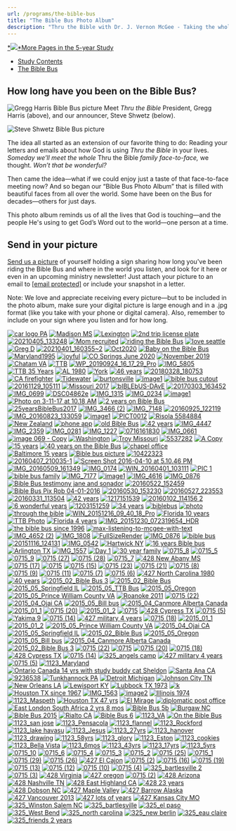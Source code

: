```yaml
---
url: /programs/the-bible-bus
title: "The Bible Bus Photo Album"
description: "Thru the Bible with Dr. J. Vernon McGee - Taking the whole Word to the whole world"
---
```







[*![](../img/icon-openclose.png)*More Pages in the 5-year Study](#explore-regions "toggle regions")


* [Study Contents](/programs/the-5-year-study "The 5-Year Study Contents")
* [The Bible Bus](/programs/the-bible-bus "The Bible Bus")




## How long have you been on the Bible Bus?



![Gregg Harris Bible Bus picture](/images/default-source/default-album/gregg-harris-bible-bus-picture.jpg?sfvrsn=a8d21c16_0 "Gregg Harris Bible Bus picture")
Meet *Thru the Bible* President, Gregg Harris (above), and our announcer, Steve Shwetz (below).          
  

![Steve Shwetz Bible Bus picture](/images/default-source/default-album/steve-shwetz-bible-bus-picture.jpg?sfvrsn=bcd21c16_0 "Steve Shwetz Bible Bus picture")


The idea all started as an extension of our favorite thing to do: Reading your letters and emails about how God is using *Thru the Bible* in your lives. *Someday we’ll meet the whole* Thru the Bible *family face-to-face,* we thought. *Won’t that be wonderful?*


Then ​came the idea—what if we could enjoy just a taste of that face-to-face meeting now? And so began our “Bible Bus Photo Album” that is filled with beautiful faces from all over the world. Some have been on the Bus for decades—others for just days. 


This photo album reminds us of all the lives that God is touching—and the people He's using to get God’s Word out to the world—one person at a time.


## Send in your picture


[Send us a picture](/cdn-cgi/l/email-protection#fe9c979c929b9c8b8dbe8a8a9cd0918c99c18d8b9c949b9d8ac3b387dbcccebc979c929bdbcccebc8b8ddbccce94918b8c909b87) of yourself holding a sign sharing how long you've been riding the Bible Bus and where in the world you listen, and ​look for it here or even in ​an upcoming ​ministry newsletter! Just attach your picture to an email to [[email protected]](/cdn-cgi/l/email-protection) or include your snapshot in a letter.   

  

Note: We love and appreciate receiving every picture—but to be included in the photo album, make sure your digital picture is large enough and in a .jpg format (like you take with your phone or digital camera). Also, remember ​to include on your sign where you listen and for how long. 





[![](/images/default-source/bible-bus/car-logo-paf6fceea0-57fe-4cb7-8af6-6366d7618bd5.tmb-medium.jpg?sfvrsn=c921f16_1 "car logo PA")](/images/default-source/bible-bus/car-logo-paf6fceea0-57fe-4cb7-8af6-6366d7618bd5.jpg?sfvrsn=c921f16_1 "car logo PA")
[![](/images/default-source/bible-bus/madison-msd79b9260-017c-488c-bba5-ea037dc20a23.tmb-medium.jpg?sfvrsn=75921f16_1 "Madison MS")](/images/default-source/bible-bus/madison-msd79b9260-017c-488c-bba5-ea037dc20a23.jpg?sfvrsn=75921f16_1 "Madison MS")
[![](/images/default-source/bible-bus/lexington51bf1b58-16a0-4570-9e86-7f28e88ef68e.tmb-medium.png?sfvrsn=56a51f16_1 "Lexington")](/images/default-source/bible-bus/lexington51bf1b58-16a0-4570-9e86-7f28e88ef68e.png?sfvrsn=56a51f16_1 "Lexington")
[![](/images/default-source/bible-bus/2nd-trip-license-plate7d3d057b-2692-402b-8b4a-d459a2a5d075.tmb-medium.jpg?sfvrsn=4fa51f16_1 "2nd trip license plate")](/images/default-source/bible-bus/2nd-trip-license-plate7d3d057b-2692-402b-8b4a-d459a2a5d075.jpg?sfvrsn=4fa51f16_1 "2nd trip license plate")
[![](/images/default-source/bible-bus/20210405_133248.tmb-medium.jpg?sfvrsn=44a51f16_2 "20210405_133248")](/images/default-source/bible-bus/20210405_133248.jpg?sfvrsn=44a51f16_2 "20210405_133248")
[![](/images/default-source/bible-bus/mom-recruitedeb0b1b0b-5b90-4c78-96e9-998c52dce541.tmb-medium.jpg?sfvrsn=8aa51f16_1 "Mom recruited")](/images/default-source/bible-bus/mom-recruitedeb0b1b0b-5b90-4c78-96e9-998c52dce541.jpg?sfvrsn=8aa51f16_1 "Mom recruited")
[![](/images/default-source/bible-bus/riding-the-bible-bus26578ec2-c86a-446a-ab06-30c70e480008.tmb-medium.jpg?sfvrsn=d3a51f16_1 "riding the Bible Bus")](/images/default-source/bible-bus/riding-the-bible-bus26578ec2-c86a-446a-ab06-30c70e480008.jpg?sfvrsn=d3a51f16_1 "riding the Bible Bus")
[![](/images/default-source/bible-bus/love-seattled64e90ea-73a5-42fa-92fc-b56dff1209db.tmb-medium.jpg?sfvrsn=34a41f16_1 "love seattle")](/images/default-source/bible-bus/love-seattled64e90ea-73a5-42fa-92fc-b56dff1209db.jpg?sfvrsn=34a41f16_1 "love seattle")
[![](/images/default-source/bible-bus/greg-d1b56da94-8a52-451b-8a8a-a9e2e8598280.tmb-medium.jpg?sfvrsn=11a41f16_1 "Greg D")](/images/default-source/bible-bus/greg-d1b56da94-8a52-451b-8a8a-a9e2e8598280.jpg?sfvrsn=11a41f16_1 "Greg D")
[![](/images/default-source/bible-bus/20210401_160355-2264a9cb9-a1d1-4e7f-bc07-5fab84420d56.tmb-medium.jpg?sfvrsn=2da41f16_1 "20210401_160355~2")](/images/default-source/bible-bus/20210401_160355-2264a9cb9-a1d1-4e7f-bc07-5fab84420d56.jpg?sfvrsn=2da41f16_1 "20210401_160355~2")
[![](/images/default-source/bible-bus/oct2020.tmb-medium.jpg?sfvrsn=33491f16_2 "Oct2020")](/images/default-source/bible-bus/oct2020.jpg?sfvrsn=33491f16_2 "Oct2020")
[![](/images/default-source/bible-bus/baby-on-the-bible-bus.tmb-medium.jpg?sfvrsn=16491f16_2 "Baby on the Bible Bus")](/images/default-source/bible-bus/baby-on-the-bible-bus.jpg?sfvrsn=16491f16_2 "Baby on the Bible Bus")
[![](/images/default-source/bible-bus/maryland1995ba779d8d-bc88-4013-b738-420e4493a5b7.tmb-medium.jpg?sfvrsn=3191f16_1 "Maryland1995")](/images/default-source/bible-bus/maryland1995ba779d8d-bc88-4013-b738-420e4493a5b7.jpg?sfvrsn=3191f16_1 "Maryland1995")
[![joyful](/images/default-source/bible-bus/joyful.tmb-medium.jpg?sfvrsn=57381f16_2 "joyful")](/images/default-source/bible-bus/joyful.jpg?sfvrsn=57381f16_4 "joyful")
[![CO Springs June 2020](/images/default-source/bible-bus/co-springs-june-2020.tmb-medium.jpg?sfvrsn=53381f16_1 "CO Springs June 2020")](/images/default-source/bible-bus/co-springs-june-2020.jpg?sfvrsn=53381f16_2 "CO Springs June 2020")
[![November 2019](/images/default-source/bible-bus/november-2019.tmb-medium.jpg?sfvrsn=5f381f16_1 "November 2019")](/images/default-source/bible-bus/november-2019.jpg?sfvrsn=5f381f16_2 "November 2019")
[![Chatam VA](/images/default-source/bible-bus/chatam-va.tmb-medium.jpg?sfvrsn=31fe1e16_1 "Chatam VA")](/images/default-source/bible-bus/chatam-va.jpg?sfvrsn=31fe1e16_2 "Chatam VA")
[![TTB](/images/default-source/bible-bus/ttb.tmb-medium.jpg?sfvrsn=61a31e16_2 "TTB")](/images/default-source/bible-bus/ttb.jpg?sfvrsn=61a31e16_4 "TTB")
[![WP_20190924_16_17_29_Pro](/images/default-source/bible-bus/wp_20190924_16_17_29_pro.tmb-medium.jpg?sfvrsn=65a31e16_1 "WP_20190924_16_17_29_Pro")](/images/default-source/bible-bus/wp_20190924_16_17_29_pro.jpg?sfvrsn=65a31e16_2 "WP_20190924_16_17_29_Pro")
[![IMG_5805](/images/default-source/bible-bus/img_5805.tmb-medium.jpg?sfvrsn=59a31e16_1 "IMG_5805")](/images/default-source/bible-bus/img_5805.jpg?sfvrsn=59a31e16_2 "IMG_5805")
[![TTB 35 Years](/images/default-source/bible-bus/ttb-35-years.tmb-medium.jpg?sfvrsn=5da31e16_1 "TTB 35 Years")](/images/default-source/bible-bus/ttb-35-years.jpg?sfvrsn=5da31e16_2 "TTB 35 Years")
[![AL 1980](/images/default-source/bible-bus/al-1980.tmb-medium.jpg?sfvrsn=93061e16_3 "AL 1980")](/images/default-source/bible-bus/al-1980.jpg?sfvrsn=93061e16_4 "AL 1980")
[![York](/images/default-source/bible-bus/york.tmb-medium.jpg?sfvrsn=80061e16_1 "York")](/images/default-source/bible-bus/york.jpg?sfvrsn=80061e16_2 "York")
[![46 years](/images/default-source/bible-bus/46-years.tmb-medium.jpg?sfvrsn=b351e16_2 "46 years")](/images/default-source/bible-bus/46-years.jpg?sfvrsn=b351e16_4 "46 years")
[![20180328_180753](/images/default-source/bible-bus/20180328_180753.tmb-medium.jpg?sfvrsn=83da1d16_1 "20180328_180753")](/images/default-source/bible-bus/20180328_180753.jpg?sfvrsn=83da1d16_2 "20180328_180753")
[![CA firefighter](/images/default-source/bible-bus/ca-firefighter.tmb-medium.jpg?sfvrsn=87da1d16_1 "CA firefighter")](/images/default-source/bible-bus/ca-firefighter.jpg?sfvrsn=87da1d16_2 "CA firefighter")
[![Tidewater](/images/default-source/bible-bus/tidewater.tmb-medium.jpg?sfvrsn=fbda1d16_1 "Tidewater")](/images/default-source/bible-bus/tidewater.jpg?sfvrsn=fbda1d16_2 "Tidewater")
[![burtonsville](/images/default-source/bible-bus/burtonsville.tmb-medium.jpg?sfvrsn=3eaa1d16_1 "burtonsville")](/images/default-source/bible-bus/burtonsville.jpg?sfvrsn=3eaa1d16_2 "burtonsville")
[![image1](/images/default-source/bible-bus/image1c49271bc3a386c16a304ff00002a62bc.tmb-medium.jpeg?sfvrsn=1aa1d16_1 "image1")](/images/default-source/bible-bus/image1c49271bc3a386c16a304ff00002a62bc.jpeg?sfvrsn=1aa1d16_2 "image1")
[![bible bus cutout](/images/default-source/bible-bus/bible-bus-cutout.tmb-medium.jpg?sfvrsn=5aa1d16_1 "bible bus cutout")](/images/default-source/bible-bus/bible-bus-cutout.jpg?sfvrsn=5aa1d16_2 "bible bus cutout")
[![20161129_105111](/images/default-source/bible-bus/20161129_105111.tmb-medium.jpg?sfvrsn=7d1f1d16_2 "20161129_105111")](/images/default-source/bible-bus/20161129_105111.jpg?sfvrsn=7d1f1d16_4 "20161129_105111")
[![Missouri 2017](/images/default-source/bible-bus/missouri-2017.tmb-medium.jpg?sfvrsn=742a1d16_1 "Missouri 2017")](/images/default-source/bible-bus/missouri-2017.jpg?sfvrsn=742a1d16_2 "Missouri 2017")
[![bIBLEbUS-DAvE](/images/default-source/bible-bus/biblebus-dave.tmb-medium.jpg?sfvrsn=692a1d16_1 "bIBLEbUS-DAvE")](/images/default-source/bible-bus/biblebus-dave.jpg?sfvrsn=692a1d16_2 "bIBLEbUS-DAvE")
[![20170303_163452](/images/default-source/bible-bus/20170303_163452.tmb-medium.jpg?sfvrsn=6e2a1d16_2 "20170303_163452")](/images/default-source/bible-bus/20170303_163452.jpg?sfvrsn=6e2a1d16_4 "20170303_163452")
[![IMG_0699](/images/default-source/bible-bus/img_0699.tmb-medium.jpg?sfvrsn=32a1d16_2 "IMG_0699")](/images/default-source/bible-bus/img_0699.jpg?sfvrsn=32a1d16_4 "IMG_0699")
[![DSC04862e](/images/default-source/bible-bus/dsc04862e.tmb-medium.jpg?sfvrsn=52a1d16_1 "DSC04862e")](/images/default-source/bible-bus/dsc04862e.jpg?sfvrsn=52a1d16_2 "DSC04862e")
[![IMG_1315](/images/default-source/bible-bus/img_1315.tmb-medium.jpg?sfvrsn=6d2a1d16_2 "IMG_1315")](/images/default-source/bible-bus/img_1315.jpg?sfvrsn=6d2a1d16_4 "IMG_1315")
[![IMG_0234](/images/default-source/bible-bus/img_0234.tmb-medium.jpg?sfvrsn=72a1d16_2 "IMG_0234")](/images/default-source/bible-bus/img_0234.jpg?sfvrsn=72a1d16_4 "IMG_0234")
[![image1](/images/default-source/bible-bus/image1c41271bc3a386c16a304ff00002a62bc.tmb-medium.png?sfvrsn=12a1d16_1 "image1")](/images/default-source/bible-bus/image1c41271bc3a386c16a304ff00002a62bc.png?sfvrsn=12a1d16_2 "image1")
[![Photo on 3-11-17 at 10.18 AM](/images/default-source/bible-bus/photo-on-3-11-17-at-10-18-am.tmb-medium.jpg?sfvrsn=752a1d16_1 "Photo on 3-11-17 at 10.18 AM")](/images/default-source/bible-bus/photo-on-3-11-17-at-10-18-am.jpg?sfvrsn=752a1d16_2 "Photo on 3-11-17 at 10.18 AM")
[![2 years on Bible Bus](/images/default-source/bible-bus/2-years-on-bible-bus.tmb-medium.jpg?sfvrsn=6f2a1d16_1 "2 years on Bible Bus")](/images/default-source/bible-bus/2-years-on-bible-bus.jpg?sfvrsn=6f2a1d16_2 "2 years on Bible Bus")
[![25yearsBibleBus2017](/images/default-source/bible-bus/25yearsbiblebus2017.tmb-medium.jpg?sfvrsn=2fce1c16_1 "25yearsBibleBus2017")](/images/default-source/bible-bus/25yearsbiblebus2017.jpg?sfvrsn=2fce1c16_2 "25yearsBibleBus2017")
[![IMG_3466 (2)](/images/default-source/bible-bus/img_3466-(2).tmb-medium.jpg?sfvrsn=2ece1c16_1 "IMG_3466 (2)")](/images/default-source/bible-bus/img_3466-(2).jpg?sfvrsn=2ece1c16_2 "IMG_3466 (2)")
[![IMG_7148](/images/default-source/bible-bus/img_7148.tmb-medium.jpg?sfvrsn=34c81c16_1 "IMG_7148")](/images/default-source/bible-bus/img_7148.jpg?sfvrsn=34c81c16_2 "IMG_7148")
[![20160925_122119](/images/default-source/bible-bus/20160925_122119.tmb-medium.jpg?sfvrsn=6dc81c16_2 "20160925_122119")](/images/default-source/bible-bus/20160925_122119.jpg?sfvrsn=6dc81c16_4 "20160925_122119")
[![IMG_20160823_133059](/images/default-source/bible-bus/img_20160823_133059.tmb-medium.jpg?sfvrsn=36c81c16_1 "IMG_20160823_133059")](/images/default-source/bible-bus/img_20160823_133059.jpg?sfvrsn=36c81c16_2 "IMG_20160823_133059")
[![image1](/images/default-source/bible-bus/image1d7f070bc3a386c16a304ff00002a62bc.tmb-medium.png?sfvrsn=12c81c16_1 "image1")](/images/default-source/bible-bus/image1d7f070bc3a386c16a304ff00002a62bc.png?sfvrsn=12c81c16_2 "image1")
[![PICT0012](/images/default-source/bible-bus/pict0012.tmb-medium.jpg?sfvrsn=cdc91c16_1 "PICT0012")](/images/default-source/bible-bus/pict0012.jpg?sfvrsn=cdc91c16_2 "PICT0012")
[![Risola 5584884](/images/default-source/bible-bus/risola-5584884.tmb-medium.jpeg?sfvrsn=ccc91c16_1 "Risola 5584884")](/images/default-source/bible-bus/risola-5584884.jpeg?sfvrsn=ccc91c16_2 "Risola 5584884")
[![New Zealand](/images/default-source/bible-bus/new-zealand.tmb-medium.jpg?sfvrsn=30c81c16_1 "New Zealand")](/images/default-source/bible-bus/new-zealand.jpg?sfvrsn=30c81c16_2 "New Zealand")
[![phone app](/images/default-source/bible-bus/phone-app.tmb-medium.jpg?sfvrsn=c3c91c16_1 "phone app")](/images/default-source/bible-bus/phone-app.jpg?sfvrsn=c3c91c16_2 "phone app")
[![old Bible Bus](/images/default-source/bible-bus/old-bible-bus.tmb-medium.jpg?sfvrsn=3cc81c16_1 "old Bible Bus")](/images/default-source/bible-bus/old-bible-bus.jpg?sfvrsn=3cc81c16_2 "old Bible Bus")
[![42 years](/images/default-source/bible-bus/42-yearsc0f070bc3a386c16a304ff00002a62bc.tmb-medium.png?sfvrsn=5c81c16_1 "42 years")](/images/default-source/bible-bus/42-yearsc0f070bc3a386c16a304ff00002a62bc.png?sfvrsn=5c81c16_2 "42 years")
[![IMG_4447](/images/default-source/bible-bus/img_4447.tmb-medium.jpg?sfvrsn=2ac81c16_1 "IMG_4447")](/images/default-source/bible-bus/img_4447.jpg?sfvrsn=2ac81c16_2 "IMG_4447")
[![IMG_2359](/images/default-source/bible-bus/img_2359.tmb-medium.jpg?sfvrsn=2bc81c16_2 "IMG_2359")](/images/default-source/bible-bus/img_2359.jpg?sfvrsn=2bc81c16_4 "IMG_2359")
[![IMG_0281](/images/default-source/bible-bus/img_0281.tmb-medium.jpg?sfvrsn=1cc81c16_2 "IMG_0281")](/images/default-source/bible-bus/img_0281.jpg?sfvrsn=1cc81c16_4 "IMG_0281")
[![IMG_1227](/images/default-source/bible-bus/img_1227.tmb-medium.jpg?sfvrsn=18c81c16_1 "IMG_1227")](/images/default-source/bible-bus/img_1227.jpg?sfvrsn=18c81c16_2 "IMG_1227")
[![0716161830](/images/default-source/bible-bus/0716161830.tmb-medium.jpg?sfvrsn=60c81c16_2 "0716161830")](/images/default-source/bible-bus/0716161830.jpg?sfvrsn=60c81c16_4 "0716161830")
[![IMG_0661](/images/default-source/bible-bus/img_0661.tmb-medium.jpg?sfvrsn=1fc81c16_1 "IMG_0661")](/images/default-source/bible-bus/img_0661.jpg?sfvrsn=1fc81c16_2 "IMG_0661")
[![image 069 - Copy](/images/default-source/bible-bus/image-069---copy.tmb-medium.jpg?sfvrsn=13c81c16_1 "image 069 - Copy")](/images/default-source/bible-bus/image-069---copy.jpg?sfvrsn=13c81c16_2 "image 069 - Copy")
[![Washington](/images/default-source/bible-bus/washington.tmb-medium.jpg?sfvrsn=10c81c16_1 "Washington")](/images/default-source/bible-bus/washington.jpg?sfvrsn=10c81c16_2 "Washington")
[![Troy Missouri](/images/default-source/bible-bus/troy-missouri.tmb-medium.jpg?sfvrsn=6c81c16_1 "Troy Missouri")](/images/default-source/bible-bus/troy-missouri.jpg?sfvrsn=6c81c16_2 "Troy Missouri")
[![5537282](/images/default-source/bible-bus/5537282.tmb-medium.jpeg?sfvrsn=4c81c16_1 "5537282")](/images/default-source/bible-bus/5537282.jpeg?sfvrsn=4c81c16_2 "5537282")
[![A Copy](/images/default-source/bible-bus/a-copy.tmb-medium.jpg?sfvrsn=6cc81c16_1 "A Copy")](/images/default-source/bible-bus/a-copy.jpg?sfvrsn=6cc81c16_2 "A Copy")
[![15 years](/images/default-source/bible-bus/15-years.tmb-medium.jpg?sfvrsn=78c81c16_1 "15 years")](/images/default-source/bible-bus/15-years.jpg?sfvrsn=78c81c16_2 "15 years")
[![40 years on the Bible Bus](/images/default-source/bible-bus/40-years-on-the-bible-bus.tmb-medium.jpg?sfvrsn=7bc81c16_1 "40 years on the Bible Bus")](/images/default-source/bible-bus/40-years-on-the-bible-bus.jpg?sfvrsn=7bc81c16_2 "40 years on the Bible Bus")
[![chapel office](/images/default-source/bible-bus/chapel-office.tmb-medium.jpg?sfvrsn=79c81c16_1 "chapel office")](/images/default-source/bible-bus/chapel-office.jpg?sfvrsn=79c81c16_2 "chapel office")
[![Baltimore 15 years](/images/default-source/bible-bus/baltimore-15-years.tmb-medium.jpg?sfvrsn=63c81c16_1 "Baltimore 15 years")](/images/default-source/bible-bus/baltimore-15-years.jpg?sfvrsn=63c81c16_2 "Baltimore 15 years")
[![Bible bus picture](/images/default-source/bible-bus/bible-bus-picture.tmb-medium.jpg?sfvrsn=62c81c16_1 "Bible bus picture")](/images/default-source/bible-bus/bible-bus-picture.jpg?sfvrsn=62c81c16_2 "Bible bus picture")
[![10422323](/images/default-source/bible-bus/10422323.tmb-medium.jpeg?sfvrsn=61c81c16_1 "10422323")](/images/default-source/bible-bus/10422323.jpeg?sfvrsn=61c81c16_2 "10422323")
[![20160407_210035-1](/images/default-source/bible-bus/20160407_210035-1.tmb-medium.jpg?sfvrsn=26e61c16_1 "20160407_210035-1")](/images/default-source/bible-bus/20160407_210035-1.jpg?sfvrsn=26e61c16_2 "20160407_210035-1")
[![Screen Shot 2016-04-10 at 5.10.46 PM](/images/default-source/bible-bus/screen-shot-2016-04-10-at-5-10-46-pm.tmb-medium.png?sfvrsn=d9e71c16_1 "Screen Shot 2016-04-10 at 5.10.46 PM")](/images/default-source/bible-bus/screen-shot-2016-04-10-at-5-10-46-pm.png?sfvrsn=d9e71c16_2 "Screen Shot 2016-04-10 at 5.10.46 PM")
[![IMG_20160509_161349](/images/default-source/bible-bus/img_20160509_161349.tmb-medium.jpg?sfvrsn=d3e71c16_1 "IMG_20160509_161349")](/images/default-source/bible-bus/img_20160509_161349.jpg?sfvrsn=d3e71c16_2 "IMG_20160509_161349")
[![IMG_0174](/images/default-source/bible-bus/img_0174.tmb-medium.jpg?sfvrsn=c1e71c16_2 "IMG_0174")](/images/default-source/bible-bus/img_0174.jpg?sfvrsn=c1e71c16_4 "IMG_0174")
[![WIN_20160401_103111](/images/default-source/bible-bus/win_20160401_103111.tmb-medium.jpg?sfvrsn=e5e71c16_1 "WIN_20160401_103111")](/images/default-source/bible-bus/win_20160401_103111.jpg?sfvrsn=e5e71c16_2 "WIN_20160401_103111")
[![PIC 1](/images/default-source/bible-bus/pic-1.tmb-medium.jpg?sfvrsn=d2e71c16_1 "PIC 1")](/images/default-source/bible-bus/pic-1.jpg?sfvrsn=d2e71c16_2 "PIC 1")
[![bible bus family](/images/default-source/bible-bus/bible-bus-family.tmb-medium.jpg?sfvrsn=3de61c16_1 "bible bus family")](/images/default-source/bible-bus/bible-bus-family.jpg?sfvrsn=3de61c16_2 "bible bus family")
[![IMG_7177](/images/default-source/bible-bus/img_7177.tmb-medium.jpeg?sfvrsn=d0e71c16_1 "IMG_7177")](/images/default-source/bible-bus/img_7177.jpeg?sfvrsn=d0e71c16_2 "IMG_7177")
[![image1](/images/default-source/bible-bus/image1.tmb-medium.jpg?sfvrsn=3ee61c16_1 "image1")](/images/default-source/bible-bus/image1.jpg?sfvrsn=3ee61c16_2 "image1")
[![IMG_4616](/images/default-source/bible-bus/img_4616.tmb-medium.jpg?sfvrsn=d5e71c16_2 "IMG_4616")](/images/default-source/bible-bus/img_4616.jpg?sfvrsn=d5e71c16_4 "IMG_4616")
[![IMG_0876](/images/default-source/bible-bus/img_087603df70bc3a386c16a304ff00002a62bc.tmb-medium.jpg?sfvrsn=c6e71c16_1 "IMG_0876")](/images/default-source/bible-bus/img_087603df70bc3a386c16a304ff00002a62bc.jpg?sfvrsn=c6e71c16_2 "IMG_0876")
[![Bible Bus testimony jane and sonador](/images/default-source/bible-bus/bible-bus-testimony-jane-and-sonador.tmb-medium.jpg?sfvrsn=39e61c16_1 "Bible Bus testimony jane and sonador")](/images/default-source/bible-bus/bible-bus-testimony-jane-and-sonador.jpg?sfvrsn=39e61c16_2 "Bible Bus testimony jane and sonador")
[![20160522_152459](/images/default-source/bible-bus/20160522_152459.tmb-medium.jpeg?sfvrsn=24e61c16_1 "20160522_152459")](/images/default-source/bible-bus/20160522_152459.jpeg?sfvrsn=24e61c16_2 "20160522_152459")
[![Bible Bus Pix Rob 04-01-2016](/images/default-source/bible-bus/bible-bus-pix-rob-04-01-2016.tmb-medium.jpg?sfvrsn=3fe61c16_2 "Bible Bus Pix Rob 04-01-2016")](/images/default-source/bible-bus/bible-bus-pix-rob-04-01-2016.jpg?sfvrsn=3fe61c16_4 "Bible Bus Pix Rob 04-01-2016")
[![20160530_153230](/images/default-source/bible-bus/20160530_153230.tmb-medium.jpg?sfvrsn=2de61c16_2 "20160530_153230")](/images/default-source/bible-bus/20160530_153230.jpg?sfvrsn=2de61c16_4 "20160530_153230")
[![20160527_223553](/images/default-source/bible-bus/20160527_223553.tmb-medium.jpg?sfvrsn=31e61c16_1 "20160527_223553")](/images/default-source/bible-bus/20160527_223553.jpg?sfvrsn=31e61c16_2 "20160527_223553")
[![20160331_113504](/images/default-source/bible-bus/20160331_113504.tmb-medium.jpg?sfvrsn=27e61c16_2 "20160331_113504")](/images/default-source/bible-bus/20160331_113504.jpg?sfvrsn=27e61c16_4 "20160331_113504")
[![42 years](/images/default-source/bible-bus/42-years.tmb-medium.jpg?sfvrsn=25e61c16_1 "42 years")](/images/default-source/bible-bus/42-years.jpg?sfvrsn=25e61c16_2 "42 years")
[![1217151539](/images/default-source/bible-bus/1217151539.tmb-medium.jpg?sfvrsn=ae171c16_1 "1217151539")](/images/default-source/bible-bus/1217151539.jpg?sfvrsn=ae171c16_2 "1217151539")
[![20160102_114156 2](/images/default-source/bible-bus/20160102_114156-2.tmb-medium.jpg?sfvrsn=9a171c16_1 "20160102_114156 2")](/images/default-source/bible-bus/20160102_114156-2.jpg?sfvrsn=9a171c16_2 "20160102_114156 2")
[![6 wonderful years](/images/default-source/bible-bus/6-wonderful-years.tmb-medium.jpg?sfvrsn=98171c16_1 "6 wonderful years")](/images/default-source/bible-bus/6-wonderful-years.jpg?sfvrsn=98171c16_2 "6 wonderful years")
[![1203151259](/images/default-source/bible-bus/1203151259.tmb-medium.jpg?sfvrsn=ac171c16_1 "1203151259")](/images/default-source/bible-bus/1203151259.jpg?sfvrsn=ac171c16_2 "1203151259")
[![34 years](/images/default-source/bible-bus/34-years.tmb-medium.jpg?sfvrsn=9b171c16_1 "34 years")](/images/default-source/bible-bus/34-years.jpg?sfvrsn=9b171c16_2 "34 years")
[![biblebus](/images/default-source/bible-bus/biblebus.tmb-medium.jpg?sfvrsn=17151c16_1 "biblebus")](/images/default-source/bible-bus/biblebus.jpg?sfvrsn=17151c16_2 "biblebus")
[![photo](/images/default-source/bible-bus/photo.tmb-medium.jpg?sfvrsn=2e151c16_1 "photo")](/images/default-source/bible-bus/photo.jpg?sfvrsn=2e151c16_2 "photo")
[![through the bible](/images/default-source/bible-bus/through-the-bible.tmb-medium.jpg?sfvrsn=3e151c16_1 "through the bible")](/images/default-source/bible-bus/through-the-bible.jpg?sfvrsn=3e151c16_2 "through the bible")
[![WIN_20151216_09_40_18_Pro](/images/default-source/bible-bus/win_20151216_09_40_18_pro.tmb-medium.jpg?sfvrsn=c7161c16_1 "WIN_20151216_09_40_18_Pro")](/images/default-source/bible-bus/win_20151216_09_40_18_pro.jpg?sfvrsn=c7161c16_2 "WIN_20151216_09_40_18_Pro")
[![](/images/default-source/bible-bus/walter-ttb_.tmb-medium.jpg?sfvrsn=c4161c16_1 "Florida 10 years")](/images/default-source/bible-bus/walter-ttb_.jpg?sfvrsn=c4161c16_4 "Florida 10 years")
[![TTB Photo](/images/default-source/bible-bus/ttb-photo.tmb-medium.jpg?sfvrsn=c5161c16_1 "TTB Photo")](/images/default-source/bible-bus/ttb-photo.jpg?sfvrsn=c5161c16_2 "TTB Photo")
[![](/images/default-source/bible-bus/sylvia-ttb_.tmb-medium.jpg?sfvrsn=29151c16_1 "Florida 4 years")](/images/default-source/bible-bus/sylvia-ttb_.jpg?sfvrsn=29151c16_4 "Florida 4 years")
[![IMG_20151230_072319654_HDR](/images/default-source/bible-bus/img_20151230_072319654_hdr.tmb-medium.jpg?sfvrsn=23151c16_1 "IMG_20151230_072319654_HDR")](/images/default-source/bible-bus/img_20151230_072319654_hdr.jpg?sfvrsn=23151c16_2 "IMG_20151230_072319654_HDR")
[![the bible bus since 1996](/images/default-source/bible-bus/the-bible-bus-since-1996f02e70bc3a386c16a304ff00002a62bc.tmb-medium.jpg?sfvrsn=3f151c16_2 "the bible bus since 1996")](/images/default-source/bible-bus/the-bible-bus-since-1996f02e70bc3a386c16a304ff00002a62bc.jpg?sfvrsn=3f151c16_3 "the bible bus since 1996")
[![max-listening-to-mcgee-with-text](/images/default-source/bible-bus/max-listening-to-mcgee-with-text.tmb-medium.jpg?sfvrsn=2d151c16_1 "max-listening-to-mcgee-with-text")](/images/default-source/bible-bus/max-listening-to-mcgee-with-text.jpg?sfvrsn=2d151c16_2 "max-listening-to-mcgee-with-text")
[![IMG_4652 (2)](/images/default-source/bible-bus/img_4652-(2).tmb-medium.jpg?sfvrsn=21151c16_1 "IMG_4652 (2)")](/images/default-source/bible-bus/img_4652-(2).jpg?sfvrsn=21151c16_2 "IMG_4652 (2)")
[![IMG_1808](/images/default-source/bible-bus/img_1808.tmb-medium.jpg?sfvrsn=11151c16_1 "IMG_1808")](/images/default-source/bible-bus/img_1808.jpg?sfvrsn=11151c16_2 "IMG_1808")
[![FullSizeRender](/images/default-source/bible-bus/fullsizerender.tmb-medium.jpg?sfvrsn=16151c16_1 "FullSizeRender")](/images/default-source/bible-bus/fullsizerender.jpg?sfvrsn=16151c16_2 "FullSizeRender")
[![IMG_0876](/images/default-source/bible-bus/img_0876.tmb-medium.jpg?sfvrsn=13151c16_1 "IMG_0876")](/images/default-source/bible-bus/img_0876.jpg?sfvrsn=13151c16_2 "IMG_0876")
[![bible bus](/images/default-source/bible-bus/bible-bus.tmb-medium.jpg?sfvrsn=15151c16_1 "bible bus")](/images/default-source/bible-bus/bible-bus.jpg?sfvrsn=15151c16_2 "bible bus")
[![20151116_124131](/images/default-source/bible-bus/20151116_124131.tmb-medium.jpg?sfvrsn=7f151c16_1 "20151116_124131")](/images/default-source/bible-bus/20151116_124131.jpg?sfvrsn=7f151c16_2 "20151116_124131")
[![IMG_0542](/images/default-source/bible-bus/img_0542.tmb-medium.jpg?sfvrsn=3d151c16_1 "IMG_0542")](/images/default-source/bible-bus/img_0542.jpg?sfvrsn=3d151c16_2 "IMG_0542")
[![Hartwick NY](/images/default-source/bible-bus/hartwick-ny.tmb-medium.png?sfvrsn=6e121c16_1 "Hartwick NY")](/images/default-source/bible-bus/hartwick-ny.png?sfvrsn=6e121c16_2 "Hartwick NY")
[![16 years Bible bus](/images/default-source/bible-bus/karen-bible-bus.tmb-medium.jpg?sfvrsn=6b121c16_1 "16 years Bible bus")](/images/default-source/bible-bus/karen-bible-bus.jpg?sfvrsn=6b121c16_4 "16 years Bible bus")
[![Arlington TX](/images/default-source/bible-bus/arlington-txea2b70bc3a386c16a304ff00002a62bc.tmb-medium.jpg?sfvrsn=50121c16_2 "Arlington TX")](/images/default-source/bible-bus/arlington-txea2b70bc3a386c16a304ff00002a62bc.jpg?sfvrsn=50121c16_3 "Arlington TX")
[![IMG_1557](/images/default-source/bible-bus/img_1557.tmb-medium.jpg?sfvrsn=68121c16_1 "IMG_1557")](/images/default-source/bible-bus/img_1557.jpg?sfvrsn=68121c16_2 "IMG_1557")
[![Day 1](/images/default-source/bible-bus/day-1.tmb-medium.jpg?sfvrsn=6f121c16_1 "Day 1")](/images/default-source/bible-bus/day-1.jpg?sfvrsn=6f121c16_2 "Day 1")
[![30 year family](/images/default-source/bible-bus/barrons.tmb-medium.jpg?sfvrsn=65121c16_1 "30 year family")](/images/default-source/bible-bus/barrons.jpg?sfvrsn=65121c16_4 "30 year family")
[![0715_8](/images/default-source/bible-bus/0715_8.tmb-medium.jpg?sfvrsn=56121c16_1 "0715_8")](/images/default-source/bible-bus/0715_8.jpg?sfvrsn=56121c16_2 "0715_8")
[![0715_5](/images/default-source/bible-bus/0715_5.tmb-medium.jpg?sfvrsn=48121c16_1 "0715_5")](/images/default-source/bible-bus/0715_5.jpg?sfvrsn=48121c16_2 "0715_5")
[![0715_9](/images/default-source/bible-bus/0715_9.tmb-medium.jpg?sfvrsn=51121c16_1 "0715_9")](/images/default-source/bible-bus/0715_9.jpg?sfvrsn=51121c16_2 "0715_9")
[![0715 (27)](/images/default-source/bible-bus/0715-(27).tmb-medium.jpg?sfvrsn=bb121c16_1 "0715 (27)")](/images/default-source/bible-bus/0715-(27).jpg?sfvrsn=bb121c16_2 "0715 (27)")
[![0715 (28)](/images/default-source/bible-bus/0715-(28).tmb-medium.jpg?sfvrsn=ba121c16_1 "0715 (28)")](/images/default-source/bible-bus/0715-(28).jpg?sfvrsn=ba121c16_2 "0715 (28)")
[![0715_7](/images/default-source/bible-bus/0715_7.tmb-medium.jpg?sfvrsn=57121c16_1 "0715_7")](/images/default-source/bible-bus/0715_7.jpg?sfvrsn=57121c16_2 "0715_7")
[![428 New Abany MS](/images/default-source/bible-bus/428-new-abany-ms.tmb-medium.jpg?sfvrsn=90121c16_1 "428 New Abany MS")](/images/default-source/bible-bus/428-new-abany-ms.jpg?sfvrsn=90121c16_2 "428 New Abany MS")
[![0715 (17)](/images/default-source/bible-bus/0715-(17).tmb-medium.jpg?sfvrsn=a8121c16_1 "0715 (17)")](/images/default-source/bible-bus/0715-(17).jpg?sfvrsn=a8121c16_2 "0715 (17)")
[![0715](/images/default-source/bible-bus/0715812a70bc3a386c16a304ff00002a62bc.tmb-medium.jpg?sfvrsn=44121c16_1 "0715")](/images/default-source/bible-bus/0715812a70bc3a386c16a304ff00002a62bc.jpg?sfvrsn=44121c16_2 "0715")
[![0715 (15)](/images/default-source/bible-bus/0715-(15).tmb-medium.jpg?sfvrsn=a9121c16_1 "0715 (15)")](/images/default-source/bible-bus/0715-(15).jpg?sfvrsn=a9121c16_2 "0715 (15)")
[![0715 (23)](/images/default-source/bible-bus/0715-(23).tmb-medium.jpg?sfvrsn=b8121c16_1 "0715 (23)")](/images/default-source/bible-bus/0715-(23).jpg?sfvrsn=b8121c16_2 "0715 (23)")
[![0715 (21)](/images/default-source/bible-bus/0715-(21).tmb-medium.jpg?sfvrsn=bc121c16_1 "0715 (21)")](/images/default-source/bible-bus/0715-(21).jpg?sfvrsn=bc121c16_2 "0715 (21)")
[![0715 (8)](/images/default-source/bible-bus/0715-(8).tmb-medium.jpg?sfvrsn=66121c16_1 "0715 (8)")](/images/default-source/bible-bus/0715-(8).jpg?sfvrsn=66121c16_2 "0715 (8)")
[![0715 (9)](/images/default-source/bible-bus/0715-(9).tmb-medium.jpg?sfvrsn=ac121c16_1 "0715 (9)")](/images/default-source/bible-bus/0715-(9).jpg?sfvrsn=ac121c16_2 "0715 (9)")
[![0715 (11)](/images/default-source/bible-bus/0715-(11).tmb-medium.jpg?sfvrsn=af121c16_1 "0715 (11)")](/images/default-source/bible-bus/0715-(11).jpg?sfvrsn=af121c16_2 "0715 (11)")
[![0715 (7)](/images/default-source/bible-bus/0715-(7).tmb-medium.jpg?sfvrsn=9d121c16_1 "0715 (7)")](/images/default-source/bible-bus/0715-(7).jpg?sfvrsn=9d121c16_2 "0715 (7)")
[![0715 (6)](/images/default-source/bible-bus/0715-(6).tmb-medium.jpg?sfvrsn=92121c16_1 "0715 (6)")](/images/default-source/bible-bus/0715-(6).jpg?sfvrsn=92121c16_2 "0715 (6)")
[![427 North Carolina 1980](/images/default-source/bible-bus/427-north-carolina-1980.tmb-medium.jpg?sfvrsn=93121c16_1 "427 North Carolina 1980")](/images/default-source/bible-bus/427-north-carolina-1980.jpg?sfvrsn=93121c16_2 "427 North Carolina 1980")
[![40 years](/images/default-source/bible-bus/40-years.tmb-medium.jpg?sfvrsn=a0121c16_1 "40 years")](/images/default-source/bible-bus/40-years.jpg?sfvrsn=a0121c16_2 "40 years")
[![2015_02_Bible Bus 3](/images/default-source/bible-bus/2015_02_bible-bus-3c32870bc3a386c16a304ff00002a62bc.tmb-medium.jpg?sfvrsn=6101c16_1 "2015_02_Bible Bus 3")](/images/default-source/bible-bus/2015_02_bible-bus-3c32870bc3a386c16a304ff00002a62bc.jpg?sfvrsn=6101c16_2 "2015_02_Bible Bus 3")
[![2015_02_Bible Bus](/images/default-source/bible-bus/2015_02_bible-busc42870bc3a386c16a304ff00002a62bc.tmb-medium.jpg?sfvrsn=1101c16_1 "2015_02_Bible Bus")](/images/default-source/bible-bus/2015_02_bible-busc42870bc3a386c16a304ff00002a62bc.jpg?sfvrsn=1101c16_2 "2015_02_Bible Bus")
[![2015_05_Springfield IL](/images/default-source/bible-bus/2015_05_springfield-ile62870bc3a386c16a304ff00002a62bc.tmb-medium.jpg?sfvrsn=23101c16_1 "2015_05_Springfield IL")](/images/default-source/bible-bus/2015_05_springfield-ile62870bc3a386c16a304ff00002a62bc.jpg?sfvrsn=23101c16_2 "2015_05_Springfield IL")
[![2015_05_TTB Bus](/images/default-source/bible-bus/2015_05_ttb-bus.tmb-medium.jpg?sfvrsn=35101c16_1 "2015_05_TTB Bus")](/images/default-source/bible-bus/2015_05_ttb-bus.jpg?sfvrsn=35101c16_2 "2015_05_TTB Bus")
[![2015_05_Oregon](/images/default-source/bible-bus/2015_05_oregone12870bc3a386c16a304ff00002a62bc.tmb-medium.jpg?sfvrsn=24101c16_1 "2015_05_Oregon")](/images/default-source/bible-bus/2015_05_oregone12870bc3a386c16a304ff00002a62bc.jpg?sfvrsn=24101c16_2 "2015_05_Oregon")
[![2015_05_Prince William County VA](/images/default-source/bible-bus/2015_05_prince-william-county-vae22870bc3a386c16a304ff00002a62bc.tmb-medium.jpg?sfvrsn=27101c16_1 "2015_05_Prince William County VA")](/images/default-source/bible-bus/2015_05_prince-william-county-vae22870bc3a386c16a304ff00002a62bc.jpg?sfvrsn=27101c16_2 "2015_05_Prince William County VA")
[![Roanoke 2011](/images/default-source/bible-bus/2015_03_steve-shwetz_2c52870bc3a386c16a304ff00002a62bc.tmb-medium.jpg?sfvrsn=101c16_1 "Roanoke 2011")](/images/default-source/bible-bus/2015_03_steve-shwetz_2c52870bc3a386c16a304ff00002a62bc.jpg?sfvrsn=101c16_4 "Roanoke 2011")
[![0715 (22)](/images/default-source/bible-bus/0715-(22)a72870bc3a386c16a304ff00002a62bc.tmb-medium.png?sfvrsn=62101c16_1 "0715 (22)")](/images/default-source/bible-bus/0715-(22)a72870bc3a386c16a304ff00002a62bc.png?sfvrsn=62101c16_2 "0715 (22)")
[![2015_04_Ojai CA](/images/default-source/bible-bus/2015_04_ojai-cad32870bc3a386c16a304ff00002a62bc.tmb-medium.jpg?sfvrsn=16101c16_1 "2015_04_Ojai CA")](/images/default-source/bible-bus/2015_04_ojai-cad32870bc3a386c16a304ff00002a62bc.jpg?sfvrsn=16101c16_2 "2015_04_Ojai CA")
[![2015_05_Bill bus](/images/default-source/bible-bus/2015_05_bill-busd42870bc3a386c16a304ff00002a62bc.tmb-medium.jpg?sfvrsn=11101c16_1 "2015_05_Bill bus")](/images/default-source/bible-bus/2015_05_bill-busd42870bc3a386c16a304ff00002a62bc.jpg?sfvrsn=11101c16_2 "2015_05_Bill bus")
[![2015_04_Canmore Alberta Canada](/images/default-source/bible-bus/2015_04_canmore-alberta-canadad22870bc3a386c16a304ff00002a62bc.tmb-medium.jpg?sfvrsn=17101c16_1 "2015_04_Canmore Alberta Canada")](/images/default-source/bible-bus/2015_04_canmore-alberta-canadad22870bc3a386c16a304ff00002a62bc.jpg?sfvrsn=17101c16_2 "2015_04_Canmore Alberta Canada")
[![2015_01_1](/images/default-source/bible-bus/2015_01_1b92870bc3a386c16a304ff00002a62bc.tmb-medium.jpg?sfvrsn=7c101c16_1 "2015_01_1")](/images/default-source/bible-bus/2015_01_1b92870bc3a386c16a304ff00002a62bc.jpg?sfvrsn=7c101c16_2 "2015_01_1")
[![0715 (20)](/images/default-source/bible-bus/0715-(20)a52870bc3a386c16a304ff00002a62bc.tmb-medium.jpg?sfvrsn=60101c16_1 "0715 (20)")](/images/default-source/bible-bus/0715-(20)a52870bc3a386c16a304ff00002a62bc.jpg?sfvrsn=60101c16_2 "0715 (20)")
[![2015_01_2](/images/default-source/bible-bus/2015_01_2ba2870bc3a386c16a304ff00002a62bc.tmb-medium.jpg?sfvrsn=7f101c16_1 "2015_01_2")](/images/default-source/bible-bus/2015_01_2ba2870bc3a386c16a304ff00002a62bc.jpg?sfvrsn=7f101c16_2 "2015_01_2")
[![0715](/images/default-source/bible-bus/0715a82870bc3a386c16a304ff00002a62bc.tmb-medium.jpg?sfvrsn=6d101c16_1 "0715")](/images/default-source/bible-bus/0715a82870bc3a386c16a304ff00002a62bc.jpg?sfvrsn=6d101c16_2 "0715")
[![428 Cypress TX](/images/default-source/bible-bus/428-cypress-tx8d2870bc3a386c16a304ff00002a62bc.tmb-medium.jpg?sfvrsn=48101c16_1 "428 Cypress TX")](/images/default-source/bible-bus/428-cypress-tx8d2870bc3a386c16a304ff00002a62bc.jpg?sfvrsn=48101c16_2 "428 Cypress TX")
[![0715 (5)](/images/default-source/bible-bus/0715-(5)8f2870bc3a386c16a304ff00002a62bc.tmb-medium.jpg?sfvrsn=4a101c16_1 "0715 (5)")](/images/default-source/bible-bus/0715-(5)8f2870bc3a386c16a304ff00002a62bc.jpg?sfvrsn=4a101c16_2 "0715 (5)")
[![Yakima 9](/images/default-source/bible-bus/325_angels-camp8c2870bc3a386c16a304ff00002a62bc.tmb-medium.jpg?sfvrsn=49101c16_1 "Yakima 9")](/images/default-source/bible-bus/325_angels-camp8c2870bc3a386c16a304ff00002a62bc.jpg?sfvrsn=49101c16_4 "Yakima 9")
[![0715 (14)](/images/default-source/bible-bus/0715-(14)a02870bc3a386c16a304ff00002a62bc.tmb-medium.jpg?sfvrsn=65101c16_1 "0715 (14)")](/images/default-source/bible-bus/0715-(14)a02870bc3a386c16a304ff00002a62bc.jpg?sfvrsn=65101c16_2 "0715 (14)")
[![427 military 4 years](/images/default-source/bible-bus/427-military-4-years8e2870bc3a386c16a304ff00002a62bc.tmb-medium.jpg?sfvrsn=4b101c16_1 "427 military 4 years")](/images/default-source/bible-bus/427-military-4-years8e2870bc3a386c16a304ff00002a62bc.jpg?sfvrsn=4b101c16_2 "427 military 4 years")
[![0715 (18)](/images/default-source/bible-bus/0715-(18)a62870bc3a386c16a304ff00002a62bc.tmb-medium.jpg?sfvrsn=63101c16_1 "0715 (18)")](/images/default-source/bible-bus/0715-(18)a62870bc3a386c16a304ff00002a62bc.jpg?sfvrsn=63101c16_2 "0715 (18)")
[![2015_01_1](/images/default-source/bible-bus/2015_01_1.tmb-medium.jpg?sfvrsn=a61f1c16_1 "2015_01_1")](/images/default-source/bible-bus/2015_01_1.jpg?sfvrsn=a61f1c16_2 "2015_01_1")
[![2015_01_2](/images/default-source/bible-bus/2015_01_2.tmb-medium.jpg?sfvrsn=ae1f1c16_1 "2015_01_2")](/images/default-source/bible-bus/2015_01_2.jpg?sfvrsn=ae1f1c16_2 "2015_01_2")
[![2015_05_Prince William County VA](/images/default-source/bible-bus/2015_05_prince-william-county-va.tmb-medium.jpg?sfvrsn=481f1c16_1 "2015_05_Prince William County VA")](/images/default-source/bible-bus/2015_05_prince-william-county-va.jpg?sfvrsn=481f1c16_2 "2015_05_Prince William County VA")
[![2015_04_Ojai CA](/images/default-source/bible-bus/2015_04_ojai-ca.tmb-medium.jpg?sfvrsn=bb1f1c16_1 "2015_04_Ojai CA")](/images/default-source/bible-bus/2015_04_ojai-ca.jpg?sfvrsn=bb1f1c16_2 "2015_04_Ojai CA")
[![2015_05_Springfield IL](/images/default-source/bible-bus/2015_05_springfield-il.tmb-medium.jpg?sfvrsn=4a1f1c16_1 "2015_05_Springfield IL")](/images/default-source/bible-bus/2015_05_springfield-il.jpg?sfvrsn=4a1f1c16_2 "2015_05_Springfield IL")
[![2015_02_Bible Bus](/images/default-source/bible-bus/2015_02_bible-bus.tmb-medium.jpg?sfvrsn=b01f1c16_1 "2015_02_Bible Bus")](/images/default-source/bible-bus/2015_02_bible-bus.jpg?sfvrsn=b01f1c16_2 "2015_02_Bible Bus")
[![2015_05_Oregon](/images/default-source/bible-bus/2015_05_oregon.tmb-medium.jpg?sfvrsn=401f1c16_1 "2015_05_Oregon")](/images/default-source/bible-bus/2015_05_oregon.jpg?sfvrsn=401f1c16_2 "2015_05_Oregon")
[![2015_05_Bill bus](/images/default-source/bible-bus/2015_05_bill-bus.tmb-medium.jpg?sfvrsn=471f1c16_1 "2015_05_Bill bus")](/images/default-source/bible-bus/2015_05_bill-bus.jpg?sfvrsn=471f1c16_2 "2015_05_Bill bus")
[![2015_04_Canmore Alberta Canada](/images/default-source/bible-bus/2015_04_canmore-alberta-canada.tmb-medium.jpg?sfvrsn=b21f1c16_1 "2015_04_Canmore Alberta Canada")](/images/default-source/bible-bus/2015_04_canmore-alberta-canada.jpg?sfvrsn=b21f1c16_2 "2015_04_Canmore Alberta Canada")
[![2015_02_Bible Bus 3](/images/default-source/bible-bus/2015_02_bible-bus-3.tmb-medium.jpg?sfvrsn=a91f1c16_1 "2015_02_Bible Bus 3")](/images/default-source/bible-bus/2015_02_bible-bus-3.jpg?sfvrsn=a91f1c16_2 "2015_02_Bible Bus 3")
[![0715 (22)](/images/default-source/bible-bus/0715-(22).tmb-medium.jpg?sfvrsn=9b1f1c16_1 "0715 (22)")](/images/default-source/bible-bus/0715-(22).jpg?sfvrsn=9b1f1c16_2 "0715 (22)")
[![0715](/images/default-source/bible-bus/0715.tmb-medium.png?sfvrsn=9a1f1c16_1 "0715")](/images/default-source/bible-bus/0715.png?sfvrsn=9a1f1c16_2 "0715")
[![0715 (20)](/images/default-source/bible-bus/0715-(20).tmb-medium.jpg?sfvrsn=981f1c16_1 "0715 (20)")](/images/default-source/bible-bus/0715-(20).jpg?sfvrsn=981f1c16_2 "0715 (20)")
[![0715 (18)](/images/default-source/bible-bus/0715-(18).tmb-medium.jpg?sfvrsn=801f1c16_1 "0715 (18)")](/images/default-source/bible-bus/0715-(18).jpg?sfvrsn=801f1c16_2 "0715 (18)")
[![428 Cypress TX](/images/default-source/bible-bus/428-cypress-tx.tmb-medium.jpg?sfvrsn=8d1f1c16_1 "428 Cypress TX")](/images/default-source/bible-bus/428-cypress-tx.jpg?sfvrsn=8d1f1c16_2 "428 Cypress TX")
[![0715 (14)](/images/default-source/bible-bus/0715-(14).tmb-medium.jpg?sfvrsn=821f1c16_1 "0715 (14)")](/images/default-source/bible-bus/0715-(14).jpg?sfvrsn=821f1c16_2 "0715 (14)")
[![325_angels camp](/images/default-source/bible-bus/325_angels-camp.tmb-medium.jpg?sfvrsn=831f1c16_1 "325_angels camp")](/images/default-source/bible-bus/325_angels-camp.jpg?sfvrsn=831f1c16_2 "325_angels camp")
[![427 military 4 years](/images/default-source/bible-bus/427-military-4-years.tmb-medium.jpg?sfvrsn=931f1c16_1 "427 military 4 years")](/images/default-source/bible-bus/427-military-4-years.jpg?sfvrsn=931f1c16_2 "427 military 4 years")
[![0715 (5)](/images/default-source/bible-bus/0715-(5).tmb-medium.jpg?sfvrsn=901f1c16_1 "0715 (5)")](/images/default-source/bible-bus/0715-(5).jpg?sfvrsn=901f1c16_2 "0715 (5)")
[![1123_Maryland](/images/default-source/bible-bus/1123_maryland.tmb-medium.jpg?sfvrsn=991a1c16_1 "1123_Maryland")](/images/default-source/bible-bus/1123_maryland.jpg?sfvrsn=991a1c16_2 "1123_Maryland")
[![Ontario Canada 14 yrs with study buddy cat Sheldon](/images/default-source/bible-bus/ontario-canada-14-yrs-with-study-buddy-cat-sheldon.tmb-medium.jpg?sfvrsn=11a1c16_1 "Ontario Canada 14 yrs with study buddy cat Sheldon")](/images/default-source/bible-bus/ontario-canada-14-yrs-with-study-buddy-cat-sheldon.jpg?sfvrsn=11a1c16_2 "Ontario Canada 14 yrs with study buddy cat Sheldon")
[![Santa Ana CA](/images/default-source/bible-bus/santa-ana-ca.tmb-medium.jpg?sfvrsn=31a1c16_1 "Santa Ana CA")](/images/default-source/bible-bus/santa-ana-ca.jpg?sfvrsn=31a1c16_2 "Santa Ana CA")
[![9236538](/images/default-source/bible-bus/gallagher-9236538.tmb-medium.jpg?sfvrsn=501a1c16_1 "9236538")](/images/default-source/bible-bus/gallagher-9236538.jpg?sfvrsn=501a1c16_4 "9236538")
[![Tunkhannock PA](/images/default-source/bible-bus/tunkhannock-pa.tmb-medium.jpg?sfvrsn=21a1c16_1 "Tunkhannock PA")](/images/default-source/bible-bus/tunkhannock-pa.jpg?sfvrsn=21a1c16_2 "Tunkhannock PA")
[![Detroit Michigan](/images/default-source/bible-bus/detroit-michigan.tmb-medium.jpg?sfvrsn=471a1c16_1 "Detroit Michigan")](/images/default-source/bible-bus/detroit-michigan.jpg?sfvrsn=471a1c16_2 "Detroit Michigan")
[![Johnson City TN](/images/default-source/bible-bus/johnson-city-tn.tmb-medium.jpg?sfvrsn=6b1a1c16_1 "Johnson City TN")](/images/default-source/bible-bus/johnson-city-tn.jpg?sfvrsn=6b1a1c16_2 "Johnson City TN")
[![New Orleans LA](/images/default-source/bible-bus/new-orleans-la.tmb-medium.jpg?sfvrsn=61a1c16_1 "New Orleans LA")](/images/default-source/bible-bus/new-orleans-la.jpg?sfvrsn=61a1c16_2 "New Orleans LA")
[![Lewisport KY](/images/default-source/bible-bus/lewisport-ky.tmb-medium.jpg?sfvrsn=751a1c16_1 "Lewisport KY")](/images/default-source/bible-bus/lewisport-ky.jpg?sfvrsn=751a1c16_2 "Lewisport KY")
[![Lubbock TX 1973](/images/default-source/bible-bus/lubbock-tx-1973.tmb-medium.jpg?sfvrsn=71a1c16_1 "Lubbock TX 1973")](/images/default-source/bible-bus/lubbock-tx-1973.jpg?sfvrsn=71a1c16_2 "Lubbock TX 1973")
[![k](/images/default-source/bible-bus/k.tmb-medium.jpg?sfvrsn=6a1a1c16_1 "k")](/images/default-source/bible-bus/k.jpg?sfvrsn=6a1a1c16_2 "k")
[![Houston TX since 1967](/images/default-source/bible-bus/houston-tx-since-1967.tmb-medium.jpg?sfvrsn=5d1a1c16_1 "Houston TX since 1967")](/images/default-source/bible-bus/houston-tx-since-1967.jpg?sfvrsn=5d1a1c16_2 "Houston TX since 1967")
[![IMG_1563](/images/default-source/bible-bus/img_1563.tmb-medium.jpg?sfvrsn=681a1c16_1 "IMG_1563")](/images/default-source/bible-bus/img_1563.jpg?sfvrsn=681a1c16_2 "IMG_1563")
[![image2](/images/default-source/bible-bus/image2.tmb-medium.jpg?sfvrsn=691a1c16_1 "image2")](/images/default-source/bible-bus/image2.jpg?sfvrsn=691a1c16_2 "image2")
[![Illinois 1974](/images/default-source/bible-bus/illinois-1974.tmb-medium.jpg?sfvrsn=6f1a1c16_1 "Illinois 1974")](/images/default-source/bible-bus/illinois-1974.jpg?sfvrsn=6f1a1c16_2 "Illinois 1974")
[![1123_Maspeth](/images/default-source/bible-bus/1123_maspeth.tmb-medium.jpg?sfvrsn=a71a1c16_1 "1123_Maspeth")](/images/default-source/bible-bus/1123_maspeth.jpg?sfvrsn=a71a1c16_2 "1123_Maspeth")
[![Houston TX 47 yrs](/images/default-source/bible-bus/houston-tx-47-yrs.tmb-medium.jpg?sfvrsn=531a1c16_1 "Houston TX 47 yrs")](/images/default-source/bible-bus/houston-tx-47-yrs.jpg?sfvrsn=531a1c16_2 "Houston TX 47 yrs")
[![El Mirage](/images/default-source/bible-bus/el-mirage.tmb-medium.jpg?sfvrsn=511a1c16_1 "El Mirage")](/images/default-source/bible-bus/el-mirage.jpg?sfvrsn=511a1c16_2 "El Mirage")
[![diplomatic post office](/images/default-source/bible-bus/diplomatic-post-office.tmb-medium.jpg?sfvrsn=571a1c16_1 "diplomatic post office")](/images/default-source/bible-bus/diplomatic-post-office.jpg?sfvrsn=571a1c16_2 "diplomatic post office")
[![East London South Africa 2 yrs 8 mos](/images/default-source/bible-bus/east-london-south-africa-2-yrs-8-mos.tmb-medium.jpg?sfvrsn=561a1c16_1 "East London South Africa 2 yrs 8 mos")](/images/default-source/bible-bus/east-london-south-africa-2-yrs-8-mos.jpg?sfvrsn=561a1c16_2 "East London South Africa 2 yrs 8 mos")
[![Bible Bus 5b](/images/default-source/bible-bus/bible-bus-5b.tmb-medium.jpg?sfvrsn=be1a1c16_1 "Bible Bus 5b")](/images/default-source/bible-bus/bible-bus-5b.jpg?sfvrsn=be1a1c16_2 "Bible Bus 5b")
[![Burgaw NC](/images/default-source/bible-bus/burgaw-nc.tmb-medium.jpg?sfvrsn=ba1a1c16_1 "Burgaw NC")](/images/default-source/bible-bus/burgaw-nc.jpg?sfvrsn=ba1a1c16_2 "Burgaw NC")
[![Bible Bus 2015](/images/default-source/bible-bus/bible-bus-2015.tmb-medium.jpg?sfvrsn=bb1a1c16_1 "Bible Bus 2015")](/images/default-source/bible-bus/bible-bus-2015.jpg?sfvrsn=bb1a1c16_2 "Bible Bus 2015")
[![Rialto CA](/images/default-source/bible-bus/alan_rialto-ca.tmb-medium.jpg?sfvrsn=ae1a1c16_1 "Rialto CA")](/images/default-source/bible-bus/alan_rialto-ca.jpg?sfvrsn=ae1a1c16_4 "Rialto CA")
[![Bible Bus 6](/images/default-source/bible-bus/bible-bus-6.tmb-medium.jpg?sfvrsn=b91a1c16_1 "Bible Bus 6")](/images/default-source/bible-bus/bible-bus-6.jpg?sfvrsn=b91a1c16_2 "Bible Bus 6")
[![1123_VA](/images/default-source/bible-bus/1123_va.tmb-medium.png?sfvrsn=af1a1c16_1 "1123_VA")](/images/default-source/bible-bus/1123_va.png?sfvrsn=af1a1c16_2 "1123_VA")
[![On the Bible Bus](/images/default-source/bible-bus/betty-on-the-bible-bus.tmb-medium.jpg?sfvrsn=bf1a1c16_1 "On the Bible Bus")](/images/default-source/bible-bus/betty-on-the-bible-bus.jpg?sfvrsn=bf1a1c16_4 "On the Bible Bus")
[![1123_san jose](/images/default-source/bible-bus/1123_san-jose.tmb-medium.jpg?sfvrsn=a01a1c16_1 "1123_san jose")](/images/default-source/bible-bus/1123_san-jose.jpg?sfvrsn=a01a1c16_2 "1123_san jose")
[![1123_Pensacola](/images/default-source/bible-bus/1123_pensacola.tmb-medium.png?sfvrsn=a61a1c16_1 "1123_Pensacola")](/images/default-source/bible-bus/1123_pensacola.png?sfvrsn=a61a1c16_2 "1123_Pensacola")
[![1123_flannel](/images/default-source/bible-bus/1123_flannel.tmb-medium.jpeg?sfvrsn=8f1a1c16_1 "1123_flannel")](/images/default-source/bible-bus/1123_flannel.jpeg?sfvrsn=8f1a1c16_2 "1123_flannel")
[![1123_Rockford](/images/default-source/bible-bus/1123_rockford.tmb-medium.jpg?sfvrsn=a11a1c16_1 "1123_Rockford")](/images/default-source/bible-bus/1123_rockford.jpg?sfvrsn=a11a1c16_2 "1123_Rockford")
[![1123_lake havasu](/images/default-source/bible-bus/1123_lake-havasu.tmb-medium.jpg?sfvrsn=971a1c16_1 "1123_lake havasu")](/images/default-source/bible-bus/1123_lake-havasu.jpg?sfvrsn=971a1c16_2 "1123_lake havasu")
[![1123_Jesus](/images/default-source/bible-bus/1123_jesus.tmb-medium.png?sfvrsn=881a1c16_1 "1123_Jesus")](/images/default-source/bible-bus/1123_jesus.png?sfvrsn=881a1c16_2 "1123_Jesus")
[![1123_27yrs](/images/default-source/bible-bus/1123_27yrs.tmb-medium.jpg?sfvrsn=e01a1c16_1 "1123_27yrs")](/images/default-source/bible-bus/1123_27yrs.jpg?sfvrsn=e01a1c16_2 "1123_27yrs")
[![1123_hanover](/images/default-source/bible-bus/1123_hanover.tmb-medium.jpg?sfvrsn=8e1a1c16_1 "1123_hanover")](/images/default-source/bible-bus/1123_hanover.jpg?sfvrsn=8e1a1c16_2 "1123_hanover")
[![1123_drawing](/images/default-source/bible-bus/1123_drawing3c2270bc3a386c16a304ff00002a62bc.tmb-medium.jpg?sfvrsn=f91a1c16_2 "1123_drawing")](/images/default-source/bible-bus/1123_drawing3c2270bc3a386c16a304ff00002a62bc.jpg?sfvrsn=f91a1c16_3 "1123_drawing")
[![1123_58yrs](/images/default-source/bible-bus/1123_58yrs.tmb-medium.jpg?sfvrsn=f71a1c16_1 "1123_58yrs")](/images/default-source/bible-bus/1123_58yrs.jpg?sfvrsn=f71a1c16_2 "1123_58yrs")
[![1123_glory](/images/default-source/bible-bus/1123_glory.tmb-medium.png?sfvrsn=891a1c16_1 "1123_glory")](/images/default-source/bible-bus/1123_glory.png?sfvrsn=891a1c16_2 "1123_glory")
[![1123_Eston](/images/default-source/bible-bus/1123_eston.tmb-medium.png?sfvrsn=871a1c16_1 "1123_Eston")](/images/default-source/bible-bus/1123_eston.png?sfvrsn=871a1c16_2 "1123_Eston")
[![1123_cookies](/images/default-source/bible-bus/1123_cookies.tmb-medium.jpg?sfvrsn=fd1a1c16_1 "1123_cookies")](/images/default-source/bible-bus/1123_cookies.jpg?sfvrsn=fd1a1c16_2 "1123_cookies")
[![1123_Bella Vista](/images/default-source/bible-bus/1123_bella-vista.tmb-medium.png?sfvrsn=f61a1c16_1 "1123_Bella Vista")](/images/default-source/bible-bus/1123_bella-vista.png?sfvrsn=f61a1c16_2 "1123_Bella Vista")
[![1123_6mos](/images/default-source/bible-bus/1123_6mos.tmb-medium.jpg?sfvrsn=e51a1c16_1 "1123_6mos")](/images/default-source/bible-bus/1123_6mos.jpg?sfvrsn=e51a1c16_2 "1123_6mos")
[![1123_43yrs](/images/default-source/bible-bus/1123_43yrs.tmb-medium.jpg?sfvrsn=e91a1c16_1 "1123_43yrs")](/images/default-source/bible-bus/1123_43yrs.jpg?sfvrsn=e91a1c16_2 "1123_43yrs")
[![1123_17yrs](/images/default-source/bible-bus/1123_17yrs.tmb-medium.jpg?sfvrsn=e11a1c16_1 "1123_17yrs")](/images/default-source/bible-bus/1123_17yrs.jpg?sfvrsn=e11a1c16_2 "1123_17yrs")
[![1123_5yrs](/images/default-source/bible-bus/1123_5yrs.tmb-medium.png?sfvrsn=db1a1c16_1 "1123_5yrs")](/images/default-source/bible-bus/1123_5yrs.png?sfvrsn=db1a1c16_2 "1123_5yrs")
[![0715_10](/images/default-source/bible-bus/0715_10.tmb-medium.jpg?sfvrsn=d11a1c16_1 "0715_10")](/images/default-source/bible-bus/0715_10.jpg?sfvrsn=d11a1c16_2 "0715_10")
[![0715_6](/images/default-source/bible-bus/0715_6.tmb-medium.jpg?sfvrsn=ca1a1c16_1 "0715_6")](/images/default-source/bible-bus/0715_6.jpg?sfvrsn=ca1a1c16_2 "0715_6")
[![0715_4](/images/default-source/bible-bus/0715_4.tmb-medium.jpg?sfvrsn=cb1a1c16_1 "0715_4")](/images/default-source/bible-bus/0715_4.jpg?sfvrsn=cb1a1c16_2 "0715_4")
[![0715_3](/images/default-source/bible-bus/0715_3.tmb-medium.jpg?sfvrsn=c91a1c16_1 "0715_3")](/images/default-source/bible-bus/0715_3.jpg?sfvrsn=c91a1c16_2 "0715_3")
[![0715_2](/images/default-source/bible-bus/0715_2.tmb-medium.jpg?sfvrsn=cd1a1c16_1 "0715_2")](/images/default-source/bible-bus/0715_2.jpg?sfvrsn=cd1a1c16_2 "0715_2")
[![0715 (25)](/images/default-source/bible-bus/0715-(25).tmb-medium.jpg?sfvrsn=30191c16_1 "0715 (25)")](/images/default-source/bible-bus/0715-(25).jpg?sfvrsn=30191c16_2 "0715 (25)")
[![0715_1](/images/default-source/bible-bus/0715_1.tmb-medium.jpg?sfvrsn=c31a1c16_1 "0715_1")](/images/default-source/bible-bus/0715_1.jpg?sfvrsn=c31a1c16_2 "0715_1")
[![0715 (29)](/images/default-source/bible-bus/0715-(29).tmb-medium.jpg?sfvrsn=39191c16_1 "0715 (29)")](/images/default-source/bible-bus/0715-(29).jpg?sfvrsn=39191c16_2 "0715 (29)")
[![0715 (26)](/images/default-source/bible-bus/0715-(26).tmb-medium.jpg?sfvrsn=33191c16_1 "0715 (26)")](/images/default-source/bible-bus/0715-(26).jpg?sfvrsn=33191c16_2 "0715 (26)")
[![427 El Cajon](/images/default-source/bible-bus/427-el-cajon.tmb-medium.jpg?sfvrsn=64191c16_1 "427 El Cajon")](/images/default-source/bible-bus/427-el-cajon.jpg?sfvrsn=64191c16_2 "427 El Cajon")
[![0715 (2)](/images/default-source/bible-bus/0715-(2)d92170bc3a386c16a304ff00002a62bc.tmb-medium.png?sfvrsn=1c191c16_1 "0715 (2)")](/images/default-source/bible-bus/0715-(2)d92170bc3a386c16a304ff00002a62bc.png?sfvrsn=1c191c16_2 "0715 (2)")
[![0715 (16)](/images/default-source/bible-bus/0715-(16).tmb-medium.jpg?sfvrsn=37191c16_1 "0715 (16)")](/images/default-source/bible-bus/0715-(16).jpg?sfvrsn=37191c16_2 "0715 (16)")
[![0715 (19)](/images/default-source/bible-bus/0715-(19).tmb-medium.jpg?sfvrsn=31191c16_1 "0715 (19)")](/images/default-source/bible-bus/0715-(19).jpg?sfvrsn=31191c16_2 "0715 (19)")
[![0715 (13)](/images/default-source/bible-bus/0715-(13).tmb-medium.jpg?sfvrsn=20191c16_1 "0715 (13)")](/images/default-source/bible-bus/0715-(13).jpg?sfvrsn=20191c16_2 "0715 (13)")
[![0715 (12)](/images/default-source/bible-bus/0715-(12).tmb-medium.jpg?sfvrsn=26191c16_1 "0715 (12)")](/images/default-source/bible-bus/0715-(12).jpg?sfvrsn=26191c16_2 "0715 (12)")
[![0715 (10)](/images/default-source/bible-bus/0715-(10).tmb-medium.jpg?sfvrsn=1a191c16_1 "0715 (10)")](/images/default-source/bible-bus/0715-(10).jpg?sfvrsn=1a191c16_2 "0715 (10)")
[![0715 (4)](/images/default-source/bible-bus/0715-(4).tmb-medium.jpg?sfvrsn=18191c16_1 "0715 (4)")](/images/default-source/bible-bus/0715-(4).jpg?sfvrsn=18191c16_2 "0715 (4)")
[![325_bartlesville 2](/images/default-source/bible-bus/325_bartlesville-2.tmb-medium.jpg?sfvrsn=b8191c16_1 "325_bartlesville 2")](/images/default-source/bible-bus/325_bartlesville-2.jpg?sfvrsn=b8191c16_2 "325_bartlesville 2")
[![0715 (3)](/images/default-source/bible-bus/0715-(3).tmb-medium.jpg?sfvrsn=19191c16_1 "0715 (3)")](/images/default-source/bible-bus/0715-(3).jpg?sfvrsn=19191c16_2 "0715 (3)")
[![428 Virginia](/images/default-source/bible-bus/428-virginia.tmb-medium.jpg?sfvrsn=e191c16_1 "428 Virginia")](/images/default-source/bible-bus/428-virginia.jpg?sfvrsn=e191c16_2 "428 Virginia")
[![427 oregon](/images/default-source/bible-bus/427-oregon.tmb-medium.jpg?sfvrsn=6a191c16_1 "427 oregon")](/images/default-source/bible-bus/427-oregon.jpg?sfvrsn=6a191c16_2 "427 oregon")
[![0715 (2)](/images/default-source/bible-bus/0715-(2).tmb-medium.jpg?sfvrsn=9191c16_1 "0715 (2)")](/images/default-source/bible-bus/0715-(2).jpg?sfvrsn=9191c16_2 "0715 (2)")
[![428 Arizona](/images/default-source/bible-bus/428-arizona.tmb-medium.jpg?sfvrsn=4191c16_1 "428 Arizona")](/images/default-source/bible-bus/428-arizona.jpg?sfvrsn=4191c16_2 "428 Arizona")
[![428 Nashville TN](/images/default-source/bible-bus/428-nashville-tn.tmb-medium.jpg?sfvrsn=191c16_1 "428 Nashville TN")](/images/default-source/bible-bus/428-nashville-tn.jpg?sfvrsn=191c16_2 "428 Nashville TN")
[![428 East Highland CA](/images/default-source/bible-bus/428-east-highland-ca.tmb-medium.jpg?sfvrsn=1191c16_1 "428 East Highland CA")](/images/default-source/bible-bus/428-east-highland-ca.jpg?sfvrsn=1191c16_2 "428 East Highland CA")
[![428 23 years](/images/default-source/bible-bus/428-23-years.tmb-medium.jpg?sfvrsn=7f191c16_1 "428 23 years")](/images/default-source/bible-bus/428-23-years.jpg?sfvrsn=7f191c16_2 "428 23 years")
[![428 Dobson NC](/images/default-source/bible-bus/428-dobson-nc.tmb-medium.jpg?sfvrsn=6191c16_1 "428 Dobson NC")](/images/default-source/bible-bus/428-dobson-nc.jpg?sfvrsn=6191c16_2 "428 Dobson NC")
[![427 Maple Valley](/images/default-source/bible-bus/427-maple-valley.tmb-medium.jpg?sfvrsn=75191c16_1 "427 Maple Valley")](/images/default-source/bible-bus/427-maple-valley.jpg?sfvrsn=75191c16_2 "427 Maple Valley")
[![427 Barrow Alaska](/images/default-source/bible-bus/427-barrow-alaska.tmb-medium.jpg?sfvrsn=5d191c16_1 "427 Barrow Alaska")](/images/default-source/bible-bus/427-barrow-alaska.jpg?sfvrsn=5d191c16_2 "427 Barrow Alaska")
[![427 Vancouver 2013](/images/default-source/bible-bus/427-vancouver-2013.tmb-medium.png?sfvrsn=70191c16_1 "427 Vancouver 2013")](/images/default-source/bible-bus/427-vancouver-2013.png?sfvrsn=70191c16_2 "427 Vancouver 2013")
[![427 lots of years](/images/default-source/bible-bus/427-lots-of-years.tmb-medium.jpg?sfvrsn=6e191c16_1 "427 lots of years")](/images/default-source/bible-bus/427-lots-of-years.jpg?sfvrsn=6e191c16_2 "427 lots of years")
[![427 Kansas City MO](/images/default-source/bible-bus/427-kansas-city-mo.tmb-medium.jpeg?sfvrsn=6c191c16_1 "427 Kansas City MO")](/images/default-source/bible-bus/427-kansas-city-mo.jpeg?sfvrsn=6c191c16_2 "427 Kansas City MO")
[![325_Winston Salem NC](/images/default-source/bible-bus/325_winston-salem-nc.tmb-medium.jpg?sfvrsn=52191c16_1 "325_Winston Salem NC")](/images/default-source/bible-bus/325_winston-salem-nc.jpg?sfvrsn=52191c16_2 "325_Winston Salem NC")
[![325_bartlesville](/images/default-source/bible-bus/325_bartlesville.tmb-medium.jpg?sfvrsn=ba191c16_1 "325_bartlesville")](/images/default-source/bible-bus/325_bartlesville.jpg?sfvrsn=ba191c16_2 "325_bartlesville")
[![325_el paso](/images/default-source/bible-bus/325_el-paso.tmb-medium.jpg?sfvrsn=bb191c16_1 "325_el paso")](/images/default-source/bible-bus/325_el-paso.jpg?sfvrsn=bb191c16_2 "325_el paso")
[![325_West Bend](/images/default-source/bible-bus/325_west-bend.tmb-medium.jpg?sfvrsn=53191c16_1 "325_West Bend")](/images/default-source/bible-bus/325_west-bend.jpg?sfvrsn=53191c16_2 "325_West Bend")
[![325_north carolina](/images/default-source/bible-bus/325_north-carolina.tmb-medium.jpg?sfvrsn=50191c16_1 "325_north carolina")](/images/default-source/bible-bus/325_north-carolina.jpg?sfvrsn=50191c16_2 "325_north carolina")
[![325_new berlin](/images/default-source/bible-bus/325_new-berlin.tmb-medium.jpg?sfvrsn=40191c16_1 "325_new berlin")](/images/default-source/bible-bus/325_new-berlin.jpg?sfvrsn=40191c16_2 "325_new berlin")
[![325_eau claire](/images/default-source/bible-bus/325_eau-claire.tmb-medium.jpg?sfvrsn=45191c16_1 "325_eau claire")](/images/default-source/bible-bus/325_eau-claire.jpg?sfvrsn=45191c16_2 "325_eau claire")
[![325_friends 2 years](/images/default-source/bible-bus/325_friends-2-years.tmb-medium.jpg?sfvrsn=54191c16_1 "325_friends 2 years")](/images/default-source/bible-bus/325_friends-2-years.jpg?sfvrsn=54191c16_2 "325_friends 2 years")







